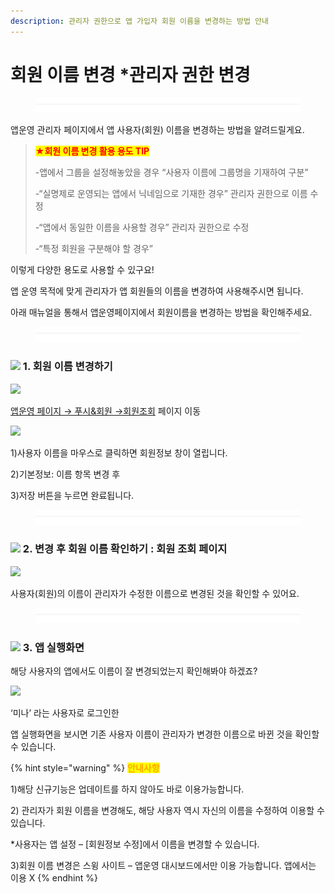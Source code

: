 ```yaml
---
description: 관리자 권한으로 앱 가입자 회원 이름을 변경하는 방법 안내
---
```


# 회원 이름 변경 \*관리자 권한 변경

<figure><img src="../../../.gitbook/assets/구분선 (1) (1).PNG" alt=""><figcaption></figcaption></figure>

&#x20;앱운영 관리자 페이지에서 앱 사용자(회원) 이름을 변경하는 방법을 알려드릴게요.

> <mark style="color:red;">**★회원 이름 변경 활용 용도 TIP**</mark>
>
> \-앱에서 그룹을 설정해놓았을 경우 “사용자 이름에 그룹명을 기재하여 구분”
>
> \-“실명제로 운영되는 앱에서 닉네임으로 기재한 경우” 관리자 권한으로 이름 수정
>
> \-“앱에서 동일한 이름을 사용할 경우” 관리자 권한으로 수정
>
> \-“특정 회원을 구분해야 할 경우”

이렇게 다양한 용도로 사용할 수 있구요!

앱 운영 목적에 맞게 관리자가 앱 회원들의 이름을 변경하여 사용해주시면 됩니다.

아래 매뉴얼을 통해서 앱운영페이지에서 회원이름을 변경하는 방법을 확인해주세요.

<figure><img src="../../../.gitbook/assets/구분선 (1) (1).PNG" alt=""><figcaption></figcaption></figure>

### ![](https://wp.swing2app.co.kr/wp-content/uploads/2020/04/%EB%8B%A8%EB%9D%BD1-1.png) 1. 회원 이름 변경하기

![](https://wp.swing2app.co.kr/wp-content/uploads/2018/10/%ED%9A%8C%EC%9B%90%EC%A1%B0%ED%9A%8C.png)

[앱운영 페이지 → 푸시&회원 →회원조회](https://www.swing2app.co.kr/view/member\_list) 페이지 이동



![](https://wp.swing2app.co.kr/wp-content/uploads/2019/04/%ED%9A%8C%EC%9B%90%EC%9D%B4%EB%A6%84%EB%B3%80%EA%B2%BD\_20.07.png)

1\)사용자 이름을  마우스로 클릭하면 회원정보 창이 열립니다.

2\)기본정보: 이름 항목 변경 후&#x20;

3\)저장 버튼을 누르면 완료됩니다.

<figure><img src="../../../.gitbook/assets/구분선 (1) (1).PNG" alt=""><figcaption></figcaption></figure>

### ![](https://wp.swing2app.co.kr/wp-content/uploads/2020/04/%EB%8B%A8%EB%9D%BD1-1.png) 2. 변경 후 회원 이름 확인하기 : 회원 조회 페이지

![](https://wp.swing2app.co.kr/wp-content/uploads/2019/04/%ED%9A%8C%EC%9B%90%EC%A1%B0%ED%9A%8C-%EC%9D%B4%EB%A6%84%EB%B3%80%EA%B2%BD2.png)

사용자(회원)의 이름이 관리자가 수정한 이름으로 변경된 것을 확인할 수 있어요.

<figure><img src="../../../.gitbook/assets/구분선 (1) (1).PNG" alt=""><figcaption></figcaption></figure>

### ![](https://wp.swing2app.co.kr/wp-content/uploads/2020/04/%EB%8B%A8%EB%9D%BD1-1.png) 3. 앱 실행화면

해당 사용자의 앱에서도 이름이 잘 변경되었는지 확인해봐야 하겠죠?

![](https://wp.swing2app.co.kr/wp-content/uploads/2019/04/%ED%9A%8C%EC%9B%90%EC%9D%B4%EB%A6%84%EB%B3%80%EA%B2%BD2-1.png)

‘미나’ 라는 사용자로 로그인한

앱 실행화면을 보시면 기존 사용자 이름이 관리자가 변경한 이름으로 바뀐 것을 확인할 수 있습니다.

{% hint style="warning" %}
<mark style="color:orange;">**안내사항**</mark>

1\)해당 신규기능은 업데이트를 하지 않아도 바로 이용가능합니다.

2\) 관리자가 회원 이름을 변경해도, 해당 사용자 역시 자신의 이름을 수정하여 이용할 수 있습니다.

\*사용자는 앱 설정 – \[회원정보 수정]에서 이름을 변경할 수 있습니다.

3\)회원 이름 변경은 스윙 사이트 – 앱운영 대시보드에서만 이용 가능합니다. 앱에서는 이용 X
{% endhint %}



